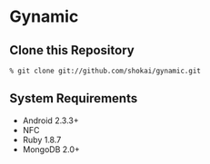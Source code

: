 Gynamic
=======

Clone this Repository
---------------------

    % git clone git://github.com/shokai/gynamic.git

System Requirements
-------------------

* Android 2.3.3+
* NFC
* Ruby 1.8.7
* MongoDB 2.0+

